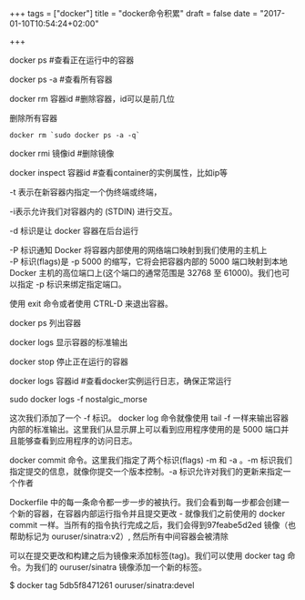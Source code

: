 +++
tags = ["docker"]
title = "docker命令积累"
draft = false
date = "2017-01-10T10:54:24+02:00"

+++


docker ps   #查看正在运行中的容器

docker ps -a  #查看所有容器


docker rm 容器id   #删除容器，id可以是前几位
  
删除所有容器      
    
    docker rm `sudo docker ps -a -q`   

  

docker rmi 镜像id  #删除镜像  


 

docker inspect 容器id   #查看container的实例属性，比如ip等  



 

-t 表示在新容器内指定一个伪终端或终端，

-i表示允许我们对容器内的 (STDIN) 进行交互。

-d 标识是让 docker 容器在后台运行

-P 标识通知 Docker 将容器内部使用的网络端口映射到我们使用的主机上  
-P 标识(flags)是 -p 5000 的缩写，它将会把容器内部的 5000 端口映射到本地 Docker 主机的高位端口上(这个端口的通常范围是 32768 至 61000)。我们也可以指定 -p 标识来绑定指定端口。





使用 exit 命令或者使用 CTRL-D 来退出容器。

docker ps 列出容器

docker logs 显示容器的标准输出

docker stop 停止正在运行的容器



docker logs 容器id  #查看docker实例运行日志，确保正常运行 


sudo docker logs -f nostalgic_morse
  
这次我们添加了一个 -f 标识。 docker log 命令就像使用 tail -f 一样来输出容器内部的标准输出。这里我们从显示屏上可以看到应用程序使用的是 5000 端口并且能够查看到应用程序的访问日志。

 docker commit 命令。这里我们指定了两个标识(flags) -m 和 -a 。-m 标识我们指定提交的信息，就像你提交一个版本控制。-a 标识允许对我们的更新来指定一个作者




Dockerfile 中的每一条命令都一步一步的被执行。我们会看到每一步都会创建一个新的容器，在容器内部运行指令并且提交更改 - 就像我们之前使用的 docker commit 一样。当所有的指令执行完成之后，我们会得到97feabe5d2ed 镜像（也帮助标记为 ouruser/sinatra:v2）, 然后所有中间容器会被清除


可以在提交更改和构建之后为镜像来添加标签(tag)。我们可以使用 docker tag 命令。为我们的 ouruser/sinatra 镜像添加一个新的标签。

$ docker tag 5db5f8471261 ouruser/sinatra:devel